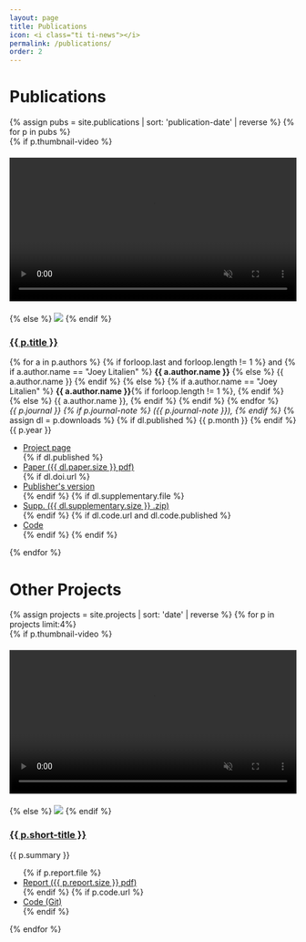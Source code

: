 ```yaml
---
layout: page
title: Publications
icon: <i class="ti ti-news"></i>
permalink: /publications/
order: 2
---
```


# Publications
<section>
  <div class="container">
    {% assign pubs = site.publications | sort: 'publication-date' | reverse %}
    {% for p in pubs  %}
    <div class="row bottom-padding">
      <div class="col-2 no-padding">
      {% if p.thumbnail-video %}
        <a href="{{ p.permalink }}">
        <video style="width: 100%; margin-top: 20px; margin-bottom: 20px;" autoplay muted loop>
          <source src="{{ p.thumbnail-video }}" type="video/mp4">
        </video>
        </a>
      {% else %}
        <a href="{{ p.permalink }}"><img class="project-thumb" src="{{ p.thumbnail }}"/></a>
      {% endif %}
      </div>
      <div class="col-10 no-rpadding">
        <h3><a href="{{ p.permalink }}">{{ p.title }}</a></h3>
        <p>
          <!-- List of authors -->
          {% for a in p.authors %}
            {% if forloop.last and forloop.length != 1 %}
              and
              {% if a.author.name == "Joey Litalien" %}
                <b>{{ a.author.name }}</b>
              {% else %}
                {{ a.author.name }}
              {% endif %}
            {% else %}
              {% if a.author.name == "Joey Litalien" %}
                <b>{{ a.author.name }}</b>{% if forloop.length != 1 %}, {% endif %}
              {% else %}
                {{ a.author.name }},
              {% endif %}
            {% endif %}
          {% endfor %}
          <br>
          <!-- Journal information -->
          <i>
            {{ p.journal }}
            {% if p.journal-note %}
              ({{ p.journal-note }}),
            {% endif %}
          </i>
          {% assign dl = p.downloads %}
          {% if dl.published %} {{ p.month }} {% endif %} {{ p.year }}
        </p>
        <ul class="fa-ul inline-list">
          <li class="fa-li"><i class="ti ti-world"></i>
            <a href="{{ p.permalink }}">Project page</a>
          </li>
          {% if dl.published %}
            <li class="fa-li"><i class="ti ti-file-type-pdf"></i>
              <a href="{{ dl.paper.file }}">Paper ({{ dl.paper.size }} pdf)</a>
            </li>
            {% if dl.doi.url %}
            <li class="fa-li"><i class="ti ti-notebook"></i>
              <a href="{{ dl.doi.url }}">Publisher's version</a>
            </li>
            {% endif %}
            {% if dl.supplementary.file %}
            <li class="fa-li"><i class="ti ti-file-zip"></i>
              <a href="{{ dl.supplementary.url }}">Supp. ({{ dl.supplementary.size }} .zip)</a>
            </li>
            {% endif %}
            {% if dl.code.url and dl.code.published %}
            <li class="fa-li"><i class="ti ti-code"></i>
              <a href="{{ dl.code.url }}">Code</a>
            </li>
            {% endif %}
          {% endif %}
        </ul>
      </div>
    </div>
    {% endfor %}
  </div>
</section>

# Other Projects
<section>
  <div class="container">
    {% assign projects = site.projects | sort: 'date' | reverse %}
    {% for p in projects limit:4%}
    <div class="row bottom-padding">
        <div class="col-2 no-padding">
        {% if p.thumbnail-video %}
          <a href="{{ p.permalink }}">
          <video style="width: 100%; margin-top: 20px; margin-bottom: 20px;" autoplay muted loop>
            <source src="{{ p.thumbnail-video }}" type="video/mp4">
          </video>
          </a>
        {% else %}
          <a href="{{ p.permalink }}"><img class="project-thumb" src="{{ p.thumbnail }}"/></a>
        {% endif %}
        </div>
      <div class="col-10 no-rpadding">
        <h3><a href="{{ p.permalink }}">{{ p.short-title }}</a></h3>
        <p class="justified">{{ p.summary }}</p>
        <ul class="fa-ul inline-list">
          {% if p.report.file %}
          <li class="fa-li"><i class="ti ti-file-type-pdf"></i>
            <a href="{{ p.report.file }}">Report ({{ p.report.size }} pdf)</a>
          </li>
          {% endif %}
          {% if p.code.url %}
          <li class="fa-li"><i class="ti ti-brand-github"></i>
            <a href="{{ p.code.url }}">Code (Git)</a>
          </li>
          {% endif %}
        </ul>
      </div>
    </div>
  {% endfor %}
  </div>
</section>
